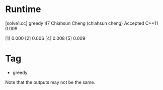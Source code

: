 # Runtime

[solve1.cc] greedy
47  Chiahsun Cheng (chiahsun cheng)   Accepted  C++11   0.009


[1] 0.000
[2] 0.006
[4] 0.008
[5] 0.009


# Tag

* greedy


Note that the outputs may not be the same.
